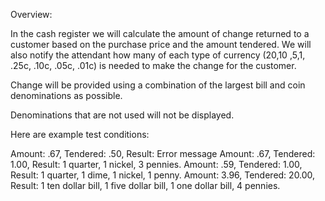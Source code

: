 Overview:

In the cash register we will calculate the amount of change returned to a customer based on the purchase price and the amount tendered. We will also notify the attendant how many of each type of currency ($20 ,$10 ,$5 ,$1, .25c, .10c, .05c, .01c) is needed to make the change for the customer.

Change will be provided using a combination of the largest bill and coin denominations as possible.

Denominations that are not used will not be displayed.


Here are example test conditions:

Amount: .67, Tendered: .50, Result: Error message
Amount: .67, Tendered: 1.00, Result: 1 quarter, 1 nickel, 3 pennies.
Amount: .59, Tendered: 1.00, Result: 1 quarter, 1 dime, 1 nickel, 1 penny.
Amount: 3.96, Tendered: 20.00, Result: 1 ten dollar bill, 1 five dollar bill, 1 one dollar bill, 4 pennies.